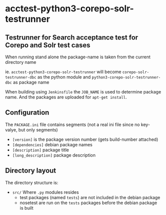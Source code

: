 # acctest-python3-corepo-solr-testrunner

## Testrunner for Search acceptance test for Corepo and Solr test cases

When running stand alone the package-name is taken from the current directory name

ie. `acctest-python3-corepo-solr-testrunner` will become `corepo-solr-testrunner-dbc` as the python module and `python3-corepo-solr-testrunner-dbc` as package name

When building using `Jenkinsfile` the `JOB_NAME` is used to determine package name.
And the packages are uploaded for `apt-get install`.

## Configuration

The `PACKAGE.ini` file contains segments (not a real ini file since no key-valye, but only segments)

 * `[version]`
    is the package version number (gets build-number attached)
 *  `[dependencies]`
    debian package names
 * `[description]`
    package title
 * `[long_description]`
    package description

## Directory layout

The directory structure is:

 * `src/`
  Where `.py` modules resides
   * test packages (named `tests`) are not included in the debian package
   * nosetest are run on the `tests` packages before the debian package is built
